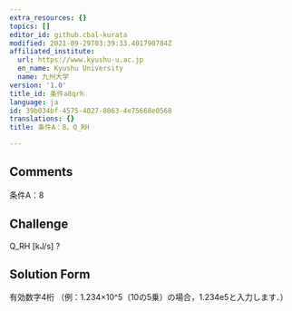 ```yaml
---
extra_resources: {}
topics: []
editor_id: github.cbal-kurata
modified: 2021-09-29T03:39:33.401790784Z
affiliated_institute:
  url: https://www.kyushu-u.ac.jp
  en_name: Kyushu University
  name: 九州大学
version: '1.0'
title_id: 条件a8qrh
language: ja
id: 39b034bf-4575-4027-8063-4e75668e0568
translations: {}
title: 条件A：8，Q_RH

---
```


## Comments
条件A：8

## Challenge
Q_RH [kJ/s] ?

## Solution Form
有効数字4桁
（例：1.234×10^5（10の5乗）の場合，1.234e5と入力します．）





